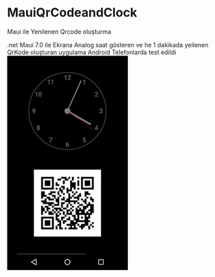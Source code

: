 # MauiQrCodeandClock
Maui ile Yenilenen Qrcode oluşturma

.net Maui 7.0 ile 
Ekrana Analog saat gösteren ve he 1 dakikada yeilenen QrKode oluşturan uygulama 
Android Telefonlarda test edildi
![Ekran Görünütüsü](https://github.com/alieymur/MauiQrCodeandClock/blob/main/saatqrcode.jpg)
